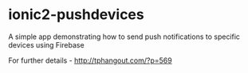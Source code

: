 # ionic2-pushdevices
A simple app demonstrating how to send push notifications to specific devices using Firebase
 
 For further details - http://tphangout.com/?p=569
